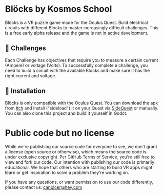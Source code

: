 # Blöcks by Kosmos School

Blöcks is a VR puzzle game made for the Oculus Quest. Build electrical circuits with different Blocks to master increasingly difficult challenges. This is a free early alpha release and the game is not in active development.

## 🍕 Challenges
Each Challenge has objectives that require you to measure a certain current (Ampere) or voltage (Volts). To successfully complete a challenge, you need to build a circuit with the available Blocks and make sure it has the right current and voltage.


## 🎉 Installation
Blöcks is only compatible with the Oculus Quest. You can download the apk from [Itch](https://kosmosschool.itch.io/blocks) and install ("sideload") it on your Quest via [SideQuest](https://sidequestvr.com/) or manually. You can also clone this project and build it yourself in Godot.


# Public code but no license

While we're publishing our source code for everyone to see, we don't grant a license (open source or otherwise), which means the source code is under exclusive copyright. Per GitHub Terms of Service, you're still free to view and fork our code.
Our intention with publishing our code is primarily educational. We hope that others who are starting to build VR apps might learn or get inspiration to solve a problem they're working on.

If you have any questions, or want permission to use our code differently, please contact us: canolcer@hey.com

